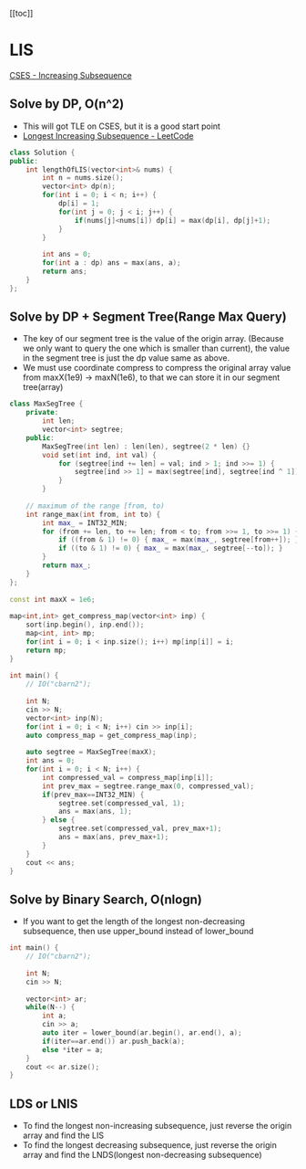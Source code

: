 [[toc]]

# LIS
[CSES - Increasing Subsequence](https://cses.fi/problemset/task/1145)

## Solve by DP, O(n^2)
- This will got TLE on CSES, but it is a good start point
- [Longest Increasing Subsequence - LeetCode](https://leetcode.com/problems/longest-increasing-subsequence/)
```cpp
class Solution {
public:
    int lengthOfLIS(vector<int>& nums) {
        int n = nums.size();
        vector<int> dp(n);
        for(int i = 0; i < n; i++) {
            dp[i] = 1;
            for(int j = 0; j < i; j++) {
                if(nums[j]<nums[i]) dp[i] = max(dp[i], dp[j]+1);
            }
        }
        
        int ans = 0;
        for(int a : dp) ans = max(ans, a);
        return ans;
    }
};
```

## Solve by DP + Segment Tree(Range Max Query)
- The key of our segment tree is the value of the origin array. (Because we only want to query the one which is smaller than current), the value in the segment tree is just the dp value same as above.
- We must use coordinate compress to compress the original array value from maxX(1e9) → maxN(1e6), to that we can store it in our segment tree(array)
```cpp
class MaxSegTree {
    private:
        int len;
        vector<int> segtree;
    public:
        MaxSegTree(int len) : len(len), segtree(2 * len) {}
        void set(int ind, int val) {
            for (segtree[ind += len] = val; ind > 1; ind >>= 1) {
                segtree[ind >> 1] = max(segtree[ind], segtree[ind ^ 1]);
            }
        }
 
	// maximum of the range [from, to)
	int range_max(int from, int to) {
		int max_ = INT32_MIN;
		for (from += len, to += len; from < to; from >>= 1, to >>= 1) {
			if ((from & 1) != 0) { max_ = max(max_, segtree[from++]); }
			if ((to & 1) != 0) { max_ = max(max_, segtree[--to]); }
		}
		return max_;
	}
};
 
const int maxX = 1e6;
 
map<int,int> get_compress_map(vector<int> inp) {
    sort(inp.begin(), inp.end());
    map<int, int> mp;
    for(int i = 0; i < inp.size(); i++) mp[inp[i]] = i;
    return mp;
}
 
int main() {
    // IO("cbarn2");
 
    int N;
    cin >> N;
    vector<int> inp(N);
    for(int i = 0; i < N; i++) cin >> inp[i];
    auto compress_map = get_compress_map(inp);
 
    auto segtree = MaxSegTree(maxX);
    int ans = 0;
    for(int i = 0; i < N; i++) {
        int compressed_val = compress_map[inp[i]];
        int prev_max = segtree.range_max(0, compressed_val);
        if(prev_max==INT32_MIN) {
            segtree.set(compressed_val, 1);
            ans = max(ans, 1);
        } else {
            segtree.set(compressed_val, prev_max+1);
            ans = max(ans, prev_max+1);
        }
    }
    cout << ans;
}
```

## Solve by Binary Search, O(nlogn)
- If you want to get the length of the longest non-decreasing subsequence, then use upper_bound instead of lower_bound
```cpp
int main() {
    // IO("cbarn2");
 
    int N;
    cin >> N;
    
    vector<int> ar;
    while(N--) {
        int a;
        cin >> a;
        auto iter = lower_bound(ar.begin(), ar.end(), a);
        if(iter==ar.end()) ar.push_back(a);
        else *iter = a;
    }
    cout << ar.size();
}
```

## LDS or LNIS
- To find the longest non-increasing subsequence, just reverse the origin array and find the LIS
- To find the longest decreasing subsequence, just reverse the origin array and find the LNDS(longest non-decreasing subsequence)
